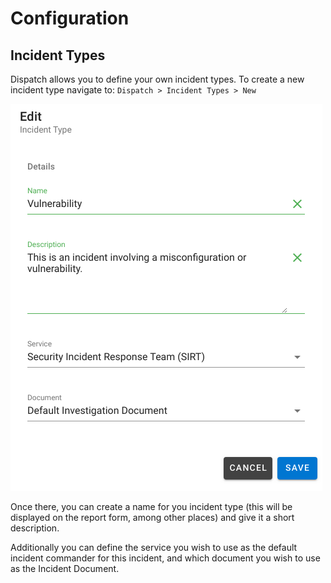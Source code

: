 # Configuration

## Incident Types

Dispatch allows you to define your own incident types. To create a new incident type navigate to: `Dispatch > Incident Types > New`

![](../../.gitbook/assets/admin-ui-incident-types%20%281%29.png)

Once there, you can create a name for you incident type \(this will be displayed on the report form, among other places\) and give it a short description. 

Additionally you can define the service you wish to use as the default incident commander for this incident, and which document you wish to use as the Incident Document.

